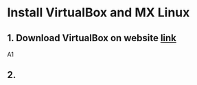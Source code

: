 # Install VirtualBox and MX Linux

## 1. Download VirtualBox on website [link](https://www.virtualbox.org/wiki/Downloads)
<img src="A117DF32-30E0-415A-84CF-3349E05971E1.png" alt="A117DF32-30E0-415A-84CF-3349E05971E1" width="15" height="15"/>

## 2. 
